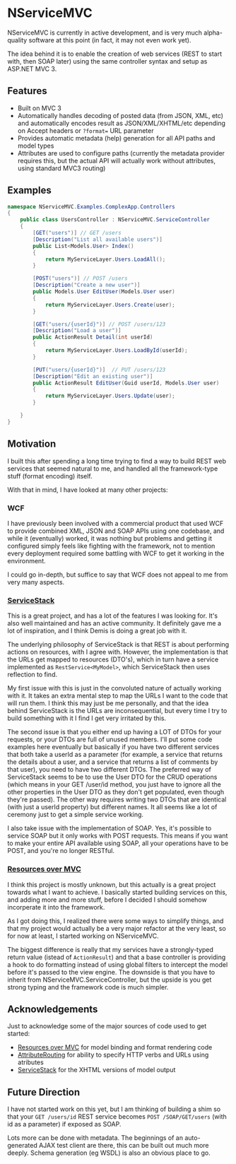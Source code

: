 NServiceMVC
===========

NServiceMVC is currently in active development, and is very much alpha-quality software at this point (in fact, it may not even work yet).

The idea behind it is to enable the creation of web services (REST to start with, then SOAP later) using the same controller syntax and setup as ASP.NET MVC 3.

Features
--------

 * Built on MVC 3
 * Automatically handles decoding of posted data (from JSON, XML, etc) and automatically encodes result as JSON/XML/XHTML/etc depending on Accept headers or `?format=` URL parameter
 * Provides automatic metadata (help) generation for all API paths and model types
 * Attributes are used to configure paths (currently the metadata provider requires this, but the actual API will actually work without attributes, using standard MVC3 routing)

Examples
--------

```csharp
namespace NServiceMVC.Examples.ComplexApp.Controllers
{
    public class UsersController : NServiceMVC.ServiceController
    {
        [GET("users")] // GET /users
        [Description("List all available users")]
        public List<Models.User> Index()
        {
			return MyServiceLayer.Users.LoadAll();
        }

        [POST("users")] // POST /users
        [Description("Create a new user")]
        public Models.User EditUser(Models.User user)
        {
            return MyServiceLayer.Users.Create(user);
        }

        [GET("users/{userId}")] // POST /users/123
        [Description("Load a user")]
        public ActionResult Detail(int userId)
        {
            return MyServiceLayer.Users.LoadById(userId);
        }

        [PUT("users/{userId}")]  // PUT /users/123
        [Description("Edit an existing user")]
        public ActionResult EditUser(Guid userId, Models.User user)
        {
            return MyServiceLayer.Users.Update(user);
        }

    }
}
```

Motivation
----------

I built this after spending a long time trying to find a way to build REST web services that seemed natural to me, and handled all the framework-type stuff (format encoding) itself. 

With that in mind, I have looked at many other projects:
 
### WCF

I have previously been involved with a commercial product that used WCF to provide combined XML, JSON and SOAP APIs using one codebase, and while it (eventually) worked, it was nothing but problems and getting it configured simply feels like fighting with the framework, not to mention every deployment required some battling with WCF to get it working in the environment. 

I could go in-depth, but suffice to say that WCF does not appeal to me from very many aspects.

### [ServiceStack](http://www.servicestack.net)

This is a great project, and has a lot of the features I was looking for. It's also well maintained and has an active community. It definitely gave me a lot of inspiration, and I think Demis is doing a great job with it.

The underlying philosophy of ServiceStack is that REST is about performing actions on resources, with I agree with. However, the implementation is that the URLs get mapped to resources (DTO's), which in turn have a service implemented as `RestService<MyModel>`, which ServiceStack then uses reflection to find.

My first issue with this is just in the convoluted nature of actually working with it. It takes an extra mental step to map the URLs I want to the code that will run them. I think this may just be me personally, and that the idea behind ServiceStack is the URLs are inconsequential, but every time I try to build something with it I find I get very irritated by this.

The second issue is that you either end up having a LOT of DTOs for your requests, or your DTOs are full of unused members. I'll put some code examples here eventually but basically if you have two different services that both take a userId as a parameter (for example, a service that returns the details about a user, and a service that returns a list of comments by that user), you need to have two different DTOs. The preferred way of ServiceStack seems to be to use the User DTO for the CRUD operations (which means in your GET /user/id method, you just have to ignore all the other properties in the User DTO as they don't get populated, even though they're passed). The other way requires writing two DTOs that are identical (with just a userId property) but different names. It all seems like a lot of ceremony just to get a simple service working.

I also take issue with the implementation of SOAP. Yes, it's possible to service SOAP but it only works with POST requests. This means if you want to make your entire API available using SOAP, all your operations have to be POST, and you're no longer RESTful. 

### [Resources over MVC](http://rom.codeplex.com/)

I think this project is mostly unknown, but this actually is a great project towards what I want to achieve. I basically started building services on this, and adding more and more stuff, before I decided I should somehow incorperate it into the framework. 

As I got doing this, I realized there were some ways to simplify things, and that my project would actually be a very major refactor at the very least, so for now at least, I started working on NServiceMVC. 

The biggest difference is really that my services have a strongly-typed return value (istead of `ActionResult`) and that a base controller is providing a hook to do formatting instead of using global filters to intercept the model before it's passed to the view engine. The downside is that you have to inherit from NServiceMVC.ServiceController, but the upside is you get strong typing and the framework code is much simpler.

Acknowledgements
----------------

Just to acknowledge some of the major sources of code used to get started:

 * [Resources over MVC](http://rom.codeplex.com/) for model binding and format rendering code 
 * [AttributeRouting](https://github.com/mccalltd/AttributeRouting) for ability to specify HTTP verbs and URLs using atributes
 * [ServiceStack](http://www.servicestack.net) for the XHTML versions of model output

Future Direction
----------------

I have not started work on this yet, but I am thinking of building a shim so that your `GET /users/id` REST service becomes `POST /SOAP/GET/users` (with id as a parameter) if exposed as SOAP.

Lots more can be done with metadata. The beginnings of an auto-generated AJAX test client are there, this can be built out much more deeply. Schema generation (eg WSDL) is also an obvious place to go. 
 